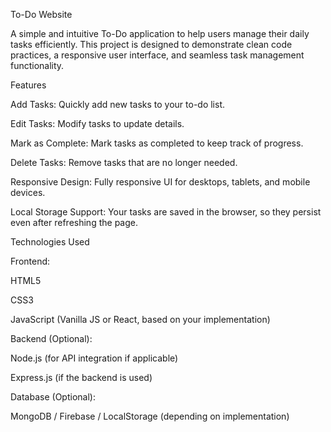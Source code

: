 To-Do Website

A simple and intuitive To-Do application to help users manage their daily tasks efficiently. This project is designed to demonstrate clean code practices, a responsive user interface, and seamless task management functionality.

Features

Add Tasks: Quickly add new tasks to your to-do list.

Edit Tasks: Modify tasks to update details.

Mark as Complete: Mark tasks as completed to keep track of progress.

Delete Tasks: Remove tasks that are no longer needed.

Responsive Design: Fully responsive UI for desktops, tablets, and mobile devices.

Local Storage Support: Your tasks are saved in the browser, so they persist even after refreshing the page.

Technologies Used

Frontend:

HTML5

CSS3

JavaScript (Vanilla JS or React, based on your implementation)

Backend (Optional):

Node.js (for API integration if applicable)

Express.js (if the backend is used)

Database (Optional):

MongoDB / Firebase / LocalStorage (depending on implementation)
